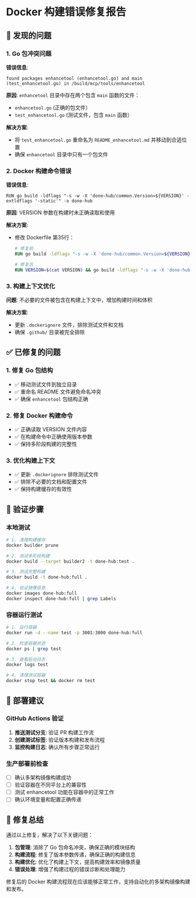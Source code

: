 # Docker 构建错误修复报告

## 🐛 发现的问题

### 1. Go 包冲突问题
**错误信息**:
```
found packages enhancetool (enhancetool.go) and main (test_enhancetool.go) in /build/mcp/tools/enhancetool
```

**原因**: `enhancetool` 目录中存在两个包含 `main` 函数的文件：
- `enhancetool.go` (正确的包文件）
- `test_enhancetool.go` (测试文件，包含 `main` 函数）

**解决方案**:
- 将 `test_enhancetool.go` 重命名为 `README_enhancetool.md` 并移动到合适位置
- 确保 `enhancetool` 目录中只有一个包文件

### 2. Docker 构建命令错误
**错误信息**:
```
RUN go build -ldflags "-s -w -X 'done-hub/common.Version=${VERSION}' -extldflags '-static'" -o done-hub
```

**原因**: VERSION 参数在构建时未正确读取和使用

**解决方案**:
- 修改 Dockerfile 第35行：
  ```dockerfile
  # 修复前
  RUN go build -ldflags "-s -w -X 'done-hub/common.Version=${VERSION}' -extldflags '-static'" -o done-hub
  
  # 修复后  
  RUN VERSION=$(cat VERSION) && go build -ldflags "-s -w -X 'done-hub/common.Version=${VERSION}' -extldflags '-static'" -o done-hub
  ```

### 3. 构建上下文优化
**问题**: 不必要的文件被包含在构建上下文中，增加构建时间和体积

**解决方案**:
- 更新 `.dockerignore` 文件，排除测试文件和文档
- 确保 `.github/` 目录被完全排除

## ✅ 已修复的问题

### 1. 修复 Go 包结构
- ✅ 移动测试文件到独立目录
- ✅ 重命名 README 文件避免命名冲突
- ✅ 确保 `enhancetool` 包结构正确

### 2. 修复 Docker 构建命令
- ✅ 正确读取 VERSION 文件内容
- ✅ 在构建命令中正确使用版本参数
- ✅ 保持多阶段构建的完整性

### 3. 优化构建上下文
- ✅ 更新 `.dockerignore` 排除测试文件
- ✅ 排除不必要的文档和配置文件
- ✅ 保持构建缓存的有效性

## 🔄 验证步骤

### 本地测试
```bash
# 1. 清理构建缓存
docker builder prune

# 2. 测试多阶段构建
docker build --target builder2 -t done-hub:test .

# 3. 测试完整构建
docker build -t done-hub:full .

# 4. 验证镜像信息
docker images done-hub:full
docker inspect done-hub:full | grep Labels
```

### 容器运行测试
```bash
# 1. 运行容器
docker run -d --name test -p 3001:3000 done-hub:full

# 2. 检查容器状态
docker ps | grep test

# 3. 查看启动日志
docker logs test

# 4. 清理测试容器
docker stop test && docker rm test
```

## 🚀 部署建议

### GitHub Actions 验证
1. **推送测试分支**: 验证 PR 构建工作流
2. **创建测试标签**: 验证版本构建和发布流程
3. **监控构建日志**: 确认所有步骤正常运行

### 生产部署前检查
- [ ] 确认多架构镜像构建成功
- [ ] 验证容器在不同平台上的兼容性
- [ ] 测试 enhancetool 功能在容器中的正常工作
- [ ] 确认环境变量和配置正确传递

## 📝 修复总结

通过以上修复，解决了以下关键问题：

1. **包管理**: 消除了 Go 包命名冲突，确保正确的模块结构
2. **构建流程**: 修复了版本参数传递，确保正确的构建信息
3. **构建优化**: 优化了构建上下文，提高构建效率和镜像质量
4. **错误处理**: 增强了构建过程的错误诊断和处理能力

修复后的 Docker 构建流程现在应该能够正常工作，支持自动化的多架构镜像构建和发布。